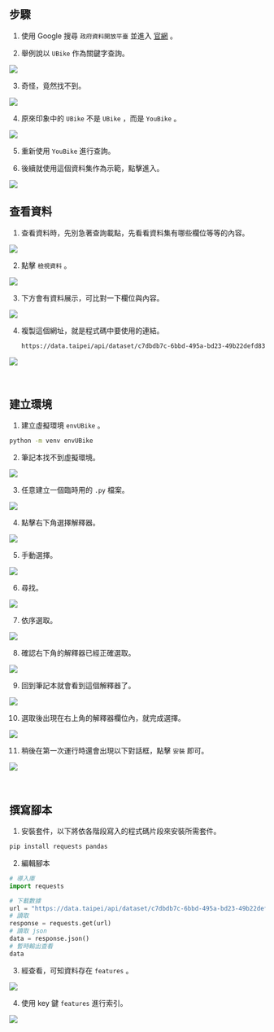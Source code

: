 ## 步驟

1. 使用 Google 搜尋 `政府資料開放平臺` 並進入 [官網](https://data.gov.tw/) 。

2. 舉例說以 `UBike` 作為關鍵字查詢。

![](images/img_38.png)

3. 奇怪，竟然找不到。

![](images/img_39.png)

4. 原來印象中的 `UBike` 不是 `UBike` ，而是 `YouBike` 。

![](images/img_40.png)

5. 重新使用 `YouBike` 進行查詢。

6. 後續就使用這個資料集作為示範，點擊進入。

![](images/img_41.png)

## 查看資料

1. 查看資料時，先別急著查詢載點，先看看資料集有哪些欄位等等的內容。

![](images/img_42.png)

2. 點擊 `檢視資料` 。

![](images/img_43.png)

3. 下方會有資料展示，可比對一下欄位與內容。

![](images/img_44.png)

4. 複製這個網址，就是程式碼中要使用的連結。

    ```txt
	https://data.taipei/api/dataset/c7dbdb7c-6bbd-495a-bd23-49b22defd83e/resource/19ec7355-6e07-4a3c-9ee7-d1119a68d3f6/download
    ```

![](images/img_45.png)


<br>

## 建立環境

1. 建立虛擬環境 `envUBike` 。
```bash
python -m venv envUBike
```

2. 筆記本找不到虛擬環境。

![](images/img_46.png)

3. 任意建立一個臨時用的 `.py` 檔案。

![](images/img_47.png)

4. 點擊右下角選擇解釋器。

![](images/img_48.png)

5. 手動選擇。

![](images/img_49.png)

6. 尋找。

![](images/img_50.png)

7. 依序選取。

![](images/img_51.png)

8. 確認右下角的解釋器已經正確選取。

![](images/img_52.png)

9. 回到筆記本就會看到這個解釋器了。

![](images/img_53.png)

10. 選取後出現在右上角的解釋器欄位內，就完成選擇。

![](images/img_54.png)

11. 稍後在第一次運行時還會出現以下對話框，點擊 `安裝` 即可。

![](images/img_55.png)

<br>

## 撰寫腳本

1. 安裝套件，以下將依各階段寫入的程式碼片段來安裝所需套件。
```bash
pip install requests pandas
```

2. 編輯腳本
```python
# 導入庫
import requests

# 下載數據
url = "https://data.taipei/api/dataset/c7dbdb7c-6bbd-495a-bd23-49b22defd83e/resource/38212e6b-125a-4346-8982-3319da6c79e2/download"
# 讀取
response = requests.get(url)
# 讀取 json
data = response.json()
# 暫時輸出查看
data
```

3. 經查看，可知資料存在 `features` 。

![](images/img_56.png)

4. 使用 key 鍵 `features` 進行索引。

![](images/img_57.png)
